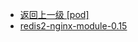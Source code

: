 - [返回上一级 [pod]](page/服务部署/Nginx/模板/nginx-1.24.0/Openresty/openresty-1.21.4.3-win64/pod/)
- [redis2-nginx-module-0.15](page/服务部署/Nginx/模板/nginx-1.24.0/Openresty/openresty-1.21.4.3-win64/pod/redis2-nginx-module-0.15/)
